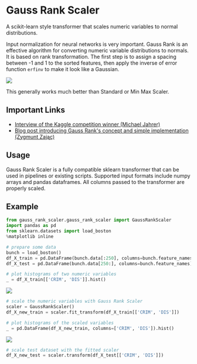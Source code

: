 # Gauss Rank Scaler
  
A scikit-learn style transformer that scales numeric variables to normal distributions. 

Input normalization for neural networks is very important. Gauss Rank is an effective algorithm for converting numeric variable distributions to normals. It is based on rank transformation. The first step is to assign a spacing between -1 and 1 to the sorted features, then apply the inverse of error function `erfinv` to make it look like a Gaussian. 
  
![](https://aldente0630.github.io/assets/gauss_rank_scaler3.png)
  
This generally works much better than Standard or Min Max Scaler.
  
## Important Links
  
* [Interview of the Kaggle competition winner (Michael Jahrer)](https://www.kaggle.com/c/porto-seguro-safe-driver-prediction/discussion/44629#250927)  
* [Blog post introducing Gauss Rank's concept and simple implementation (Zygmunt Zając)](http://fastml.com/preparing-continuous-features-for-neural-networks-with-rankgauss)
  
## Usage

Gauss Rank Scaler is a fully compatible sklearn transformer that can be used in pipelines or existing scripts. Supported input formats include numpy arrays and pandas dataframes. All columns passed to the transformer are properly scaled.

## Example

```python
from gauss_rank_scaler.gauss_rank_scaler import GaussRankScaler
import pandas as pd
from sklearn.datasets import load_boston
%matplotlib inline

# prepare some data
bunch = load_boston()
df_X_train = pd.DataFrame(bunch.data[:250], columns=bunch.feature_names)
df_X_test = pd.DataFrame(bunch.data[250:], columns=bunch.feature_names)

# plot histograms of two numeric variables
_ = df_X_train[['CRIM', 'DIS']].hist()
```
![](https://aldente0630.github.io/assets/gauss_rank_scaler1.png)
```python
# scale the numeric variables with Gauss Rank Scaler
scaler = GaussRankScaler()
df_X_new_train = scaler.fit_transform(df_X_train[['CRIM', 'DIS']])

# plot histograms of the scaled variables
_ = pd.DataFrame(df_X_new_train, columns=['CRIM', 'DIS']).hist()
```
![](https://aldente0630.github.io/assets/gauss_rank_scaler2.png)
```python
# scale test dataset with the fitted scaler
df_X_new_test = scaler.transform(df_X_test[['CRIM', 'DIS']])
```
